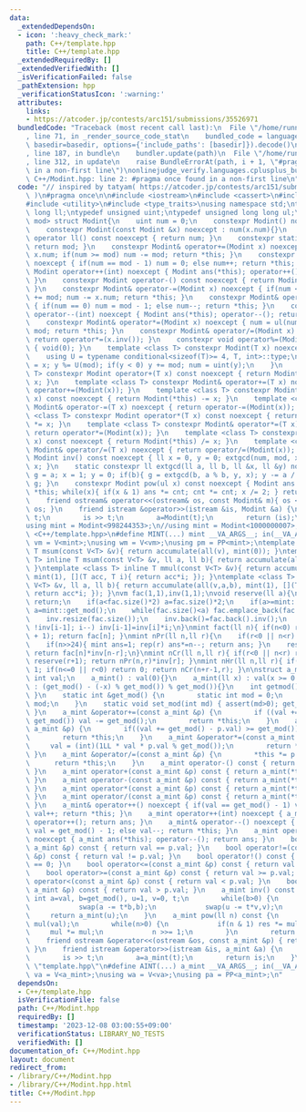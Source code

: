 ```yaml
---
data:
  _extendedDependsOn:
  - icon: ':heavy_check_mark:'
    path: C++/template.hpp
    title: C++/template.hpp
  _extendedRequiredBy: []
  _extendedVerifiedWith: []
  _isVerificationFailed: false
  _pathExtension: hpp
  _verificationStatusIcon: ':warning:'
  attributes:
    links:
    - https://atcoder.jp/contests/arc151/submissions/35526971
  bundledCode: "Traceback (most recent call last):\n  File \"/home/runner/.local/lib/python3.10/site-packages/onlinejudge_verify/documentation/build.py\"\
    , line 71, in _render_source_code_stat\n    bundled_code = language.bundle(stat.path,\
    \ basedir=basedir, options={'include_paths': [basedir]}).decode()\n  File \"/home/runner/.local/lib/python3.10/site-packages/onlinejudge_verify/languages/cplusplus.py\"\
    , line 187, in bundle\n    bundler.update(path)\n  File \"/home/runner/.local/lib/python3.10/site-packages/onlinejudge_verify/languages/cplusplus_bundle.py\"\
    , line 312, in update\n    raise BundleErrorAt(path, i + 1, \"#pragma once found\
    \ in a non-first line\")\nonlinejudge_verify.languages.cplusplus_bundle.BundleErrorAt:\
    \ C++/Modint.hpp: line 2: #pragma once found in a non-first line\n"
  code: "// inspired by tatyam( https://atcoder.jp/contests/arc151/submissions/35526971\
    \ )\n#pragma once\n\n#include <iostream>\n#include <cassert>\n#include <vector>\n\
    #include <utility>\n#include <type_traits>\nusing namespace std;\ntypedef long\
    \ long ll;\ntypedef unsigned uint;\ntypedef unsigned long long ul;\ntemplate <uint\
    \ mod> struct Modint{\n    uint num = 0;\n    constexpr Modint() noexcept {}\n\
    \    constexpr Modint(const Modint &x) noexcept : num(x.num){}\n    constexpr\
    \ operator ll() const noexcept { return num; }\n    constexpr static uint get_mod(){\
    \ return mod; }\n    constexpr Modint& operator+=(Modint x) noexcept { num +=\
    \ x.num; if(num >= mod) num -= mod; return *this; }\n    constexpr Modint& operator++()\
    \ noexcept { if(num == mod - 1) num = 0; else num++; return *this; }\n    constexpr\
    \ Modint operator++(int) noexcept { Modint ans(*this); operator++(); return ans;\
    \ }\n    constexpr Modint operator-() const noexcept { return Modint(0) -= *this;\
    \ }\n    constexpr Modint& operator-=(Modint x) noexcept { if(num < x.num) num\
    \ += mod; num -= x.num; return *this; }\n    constexpr Modint& operator--() noexcept\
    \ { if(num == 0) num = mod - 1; else num--; return *this; }\n    constexpr Modint\
    \ operator--(int) noexcept { Modint ans(*this); operator--(); return ans; }\n\
    \    constexpr Modint& operator*=(Modint x) noexcept { num = ul(num) * x.num %\
    \ mod; return *this; }\n    constexpr Modint& operator/=(Modint x) noexcept {\
    \ return operator*=(x.inv()); }\n    constexpr void operator%=(Modint x) noexcept\
    \ { void(0); }\n    template <class T> constexpr Modint(T x) noexcept {\n    \
    \    using U = typename conditional<sizeof(T)>= 4, T, int>::type;\n        U y\
    \ = x; y %= U(mod); if(y < 0) y += mod; num = uint(y);\n    }\n    template <class\
    \ T> constexpr Modint operator+(T x) const noexcept { return Modint(*this) +=\
    \ x; }\n    template <class T> constexpr Modint& operator+=(T x) noexcept { return\
    \ operator+=(Modint(x)); }\n    template <class T> constexpr Modint operator-(T\
    \ x) const noexcept { return Modint(*this) -= x; }\n    template <class T> constexpr\
    \ Modint& operator-=(T x) noexcept { return operator-=(Modint(x)); }\n    template\
    \ <class T> constexpr Modint operator*(T x) const noexcept { return Modint(*this)\
    \ *= x; }\n    template <class T> constexpr Modint& operator*=(T x) noexcept {\
    \ return operator*=(Modint(x)); }\n    template <class T> constexpr Modint operator/(T\
    \ x) const noexcept { return Modint(*this) /= x; }\n    template <class T> constexpr\
    \ Modint& operator/=(T x) noexcept { return operator/=(Modint(x)); }\n    constexpr\
    \ Modint inv() const noexcept { ll x = 0, y = 0; extgcd(num, mod, x, y); return\
    \ x; }\n    static constexpr ll extgcd(ll a, ll b, ll &x, ll &y) noexcept { ll\
    \ g = a; x = 1; y = 0; if(b){ g = extgcd(b, a % b, y, x); y -= a / b * x; } return\
    \ g; }\n    constexpr Modint pow(ul x) const noexcept { Modint ans = 1, cnt =\
    \ *this; while(x){ if(x & 1) ans *= cnt; cnt *= cnt; x /= 2; } return ans; }\n\
    \    friend ostream& operator<<(ostream& os, const Modint& m){ os << m.num; return\
    \ os; }\n    friend istream &operator>>(istream &is, Modint &a) {\n        ll\
    \ t;\n        is >> t;\n        a=Modint(t);\n        return (is);\n    }\n};\n\
    using mint = Modint<998244353>;\n//using mint = Modint<1000000007>;\n#include\
    \ <C++/template.hpp>\n#define MINT(...) mint __VA_ARGS__; in(__VA_ARGS__)\nusing\
    \ vm = V<mint>;\nusing wm = V<vm>;\nusing pm = PP<mint>;\ntemplate <class T> inline\
    \ T msum(const V<T> &v){ return accumulate(all(v), mint(0)); }\ntemplate <class\
    \ T> inline T msum(const V<T> &v, ll a, ll b){ return accumulate(all(v,a,b), mint(0));\
    \ }\ntemplate <class T> inline T mmul(const V<T> &v){ return accumulate(all(v),\
    \ mint(1), [](T acc, T i){ return acc*i; }); }\ntemplate <class T> inline T mmul(const\
    \ V<T> &v, ll a, ll b){ return accumulate(all(v,a,b), mint(1), [](T acc, T i){\
    \ return acc*i; }); }\nvm fac(1,1),inv(1,1);\nvoid reserve(ll a){\n    if(fac.size()>=a)\
    \ return;\n    if(a<fac.size()*2) a=fac.size()*2;\n    if(a>=mint::get_mod())\
    \ a=mint::get_mod();\n    while(fac.size()<a) fac.emplace_back(fac.back()*mint(fac.size()));\n\
    \    inv.resize(fac.size());\n    inv.back()=fac.back().inv();\n    for(ll i=inv.size()-1;\
    \ !inv[i-1]; i--) inv[i-1]=inv[i]*i;\n}\nmint fact(ll n){ if(n<0) return 0; reserve(n\
    \ + 1); return fac[n]; }\nmint nPr(ll n,ll r){\n    if(r<0 || n<r) return 0;\n\
    \    if(n>>24){ mint ans=1; rep(r) ans*=n--; return ans; }\n    reserve(n+1);\
    \ return fac[n]*inv[n-r];\n}\nmint nCr(ll n,ll r){ if(r<0 || n<r) return 0; r=min(r,n-r);\
    \ reserve(r+1); return nPr(n,r)*inv[r]; }\nmint nHr(ll n,ll r){ if(!n && !r) return\
    \ 1; if(n<=0 || r<0) return 0; return nCr(n+r-1,r); }\n\nstruct a_mint {\n   \
    \ int val;\n    a_mint() : val(0){}\n    a_mint(ll x) : val(x >= 0 ? x % get_mod()\
    \ : (get_mod() - (-x) % get_mod()) % get_mod()){}\n    int getmod() { return get_mod();\
    \ }\n    static int &get_mod() {\n        static int mod = 0;\n        return\
    \ mod;\n    }\n    static void set_mod(int md) { assert(md>0); get_mod() = md;\
    \ }\n    a_mint &operator+=(const a_mint &p) {\n        if ((val += p.val) >=\
    \ get_mod()) val -= get_mod();\n        return *this;\n    }\n    a_mint &operator-=(const\
    \ a_mint &p) {\n        if((val += get_mod() - p.val) >= get_mod()) val -= get_mod();\n\
    \        return *this;\n    }\n    a_mint &operator*=(const a_mint &p) {\n   \
    \     val = (int)(1LL * val * p.val % get_mod());\n        return *this;\n   \
    \ }\n    a_mint &operator/=(const a_mint &p) {\n        *this *= p.inv();\n  \
    \      return *this;\n    }\n    a_mint operator-() const { return a_mint(-val);\
    \ }\n    a_mint operator+(const a_mint &p) const { return a_mint(*this) += p;\
    \ }\n    a_mint operator-(const a_mint &p) const { return a_mint(*this) -= p;\
    \ }\n    a_mint operator*(const a_mint &p) const { return a_mint(*this) *= p;\
    \ }\n    a_mint operator/(const a_mint &p) const { return a_mint(*this) /= p;\
    \ }\n    a_mint& operator++() noexcept { if(val == get_mod() - 1) val = 0; else\
    \ val++; return *this; }\n    a_mint operator++(int) noexcept { a_mint ans(*this);\
    \ operator++(); return ans; }\n    a_mint& operator--() noexcept { if(val == 0)\
    \ val = get_mod() - 1; else val--; return *this; }\n    a_mint operator--(int)\
    \ noexcept { a_mint ans(*this); operator--(); return ans; }\n    bool operator==(const\
    \ a_mint &p) const { return val == p.val; }\n    bool operator!=(const a_mint\
    \ &p) const { return val != p.val; }\n    bool operator!() const { return val\
    \ == 0; }\n    bool operator<=(const a_mint &p) const { return val <= p.val; }\n\
    \    bool operator>=(const a_mint &p) const { return val >= p.val; }\n    bool\
    \ operator<(const a_mint &p) const { return val < p.val; }\n    bool operator>(const\
    \ a_mint &p) const { return val > p.val; }\n    a_mint inv() const {\n       \
    \ int a=val, b=get_mod(), u=1, v=0, t;\n        while(b>0) {\n            t=a/b;\n\
    \            swap(a -= t*b,b);\n            swap(u -= t*v,v);\n        }\n   \
    \     return a_mint(u);\n    }\n    a_mint pow(ll n) const {\n        a_mint res(1),\
    \ mul(val);\n        while(n>0) {\n            if(n & 1) res *= mul;\n       \
    \     mul *= mul;\n            n >>= 1;\n        }\n        return res;\n    }\n\
    \    friend ostream &operator<<(ostream &os, const a_mint &p) { return os << p.val;\
    \ }\n    friend istream &operator>>(istream &is, a_mint &a) {\n        ll t;\n\
    \        is >> t;\n        a=a_mint(t);\n        return is;\n    }\n};\n//#include\
    \ \"template.hpp\"\n#define AINT(...) a_mint __VA_ARGS__; in(__VA_ARGS__)\nusing\
    \ va = V<a_mint>;\nusing wa = V<va>;\nusing pa = PP<a_mint>;\n"
  dependsOn:
  - C++/template.hpp
  isVerificationFile: false
  path: C++/Modint.hpp
  requiredBy: []
  timestamp: '2023-12-08 03:00:55+09:00'
  verificationStatus: LIBRARY_NO_TESTS
  verifiedWith: []
documentation_of: C++/Modint.hpp
layout: document
redirect_from:
- /library/C++/Modint.hpp
- /library/C++/Modint.hpp.html
title: C++/Modint.hpp
---
```

